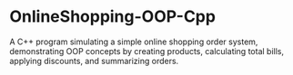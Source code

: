 # OnlineShopping-OOP-Cpp
A C++ program simulating a simple online shopping order system, demonstrating OOP concepts by creating products, calculating total bills, applying discounts, and summarizing orders.
